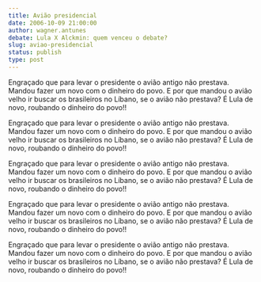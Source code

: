 ```yaml
---
title: Avião presidencial
date: 2006-10-09 21:00:00
author: wagner.antunes
debate: Lula X Alckmin: quem venceu o debate?
slug: aviao-presidencial
status: publish 
type: post
---
```


Engraçado que para levar o presidente o avião antigo não prestava. Mandou fazer um novo com o dinheiro do povo. E por que mandou o avião velho ir buscar os brasileiros no Líbano, se o avião não prestava? É Lula de novo, roubando o dinheiro do povo!!


Engraçado que para levar o presidente o avião antigo não prestava. Mandou fazer um novo com o dinheiro do povo. E por que mandou o avião velho ir buscar os brasileiros no Líbano, se o avião não prestava? É Lula de novo, roubando o dinheiro do povo!!


Engraçado que para levar o presidente o avião antigo não prestava. Mandou fazer um novo com o dinheiro do povo. E por que mandou o avião velho ir buscar os brasileiros no Líbano, se o avião não prestava? É Lula de novo, roubando o dinheiro do povo!!


Engraçado que para levar o presidente o avião antigo não prestava. Mandou fazer um novo com o dinheiro do povo. E por que mandou o avião velho ir buscar os brasileiros no Líbano, se o avião não prestava? É Lula de novo, roubando o dinheiro do povo!!


Engraçado que para levar o presidente o avião antigo não prestava. Mandou fazer um novo com o dinheiro do povo. E por que mandou o avião velho ir buscar os brasileiros no Líbano, se o avião não prestava? É Lula de novo, roubando o dinheiro do povo!!


 


